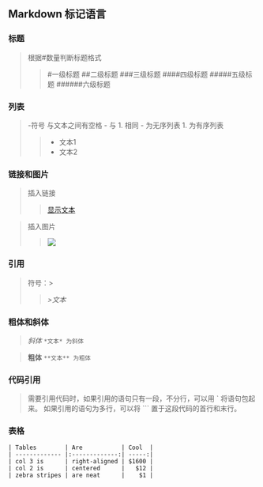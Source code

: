 ## Markdown 标记语言
### 标题

>  根据#数量判断标题格式 
>>  #一级标题
>>  ##二级标题 
>>  ###三级标题 
>>  ####四级标题 
>>  #####五级标题 
>>  ######六级标题 

### 列表
>  -符号 与文本之间有空格  - 与 1. 相同 - 为无序列表 1. 为有序列表
>> - 文本1
>> - 文本2

### 链接和图片
> 插入链接 
>> [显示文本](链接地址)

> 插入图片
>> ![](图片地址)

### 引用
> 符号：>
>>    *>文本*

### 粗体和斜体

> *斜体*
` *文本* 为斜体 `

> **粗体**
` **文本** 为粗体 `

### 代码引用
> 需要引用代码时，如果引用的语句只有一段，不分行，可以用  `  将语句包起来。
> 如果引用的语句为多行，可以将 ``` 置于这段代码的首行和末行。

### 表格
```
| Tables        | Are           | Cool  |
| ------------- |:-------------:| -----:|
| col 3 is      | right-aligned | $1600 |
| col 2 is      | centered      |   $12 |
| zebra stripes | are neat      |    $1 |

```